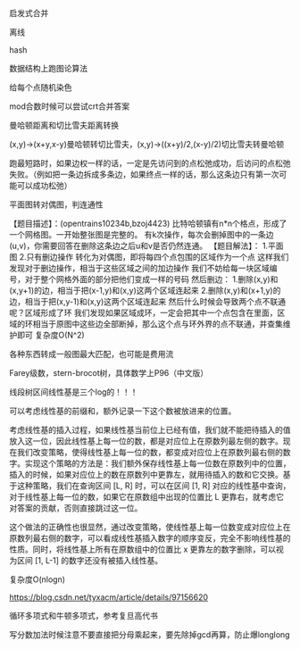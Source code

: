 启发式合并

离线

hash

数据结构上跑图论算法

给每个点随机染色

mod合数时候可以尝试crt合并答案

曼哈顿距离和切比雪夫距离转换

(x,y)->(x+y,x-y)曼哈顿转切比雪夫，(x,y)->((x+y)/2,(x-y)/2)切比雪夫转曼哈顿

跑最短路时，如果边权一样的话，一定是先访问到的点松弛成功，后访问的点松弛失败。（例如把一条边拆成多条边，如果终点一样的话，那么这条边只有第一次可能可以成功松弛）



平面图转对偶图，判连通性

【题目描述】：(opentrains10234b,bzoj4423)
    比特哈顿镇有n*n个格点，形成了一个网格图。一开始整张图是完整的。
    有k次操作，每次会删掉图中的一条边(u,v)，你需要回答在删除这条边之后u和v是否仍然连通。
【题目解法】：
    1.平面图
    2.只有删边操作
    转化为对偶图，即将每四个点包围的区域作为一个点
    这样我们发现对于删边操作，相当于这些区域之间的加边操作
    我们不妨给每一块区域编号，对于整个网格外面的部分把他们变成一样的号码
    然后删边：
    1.删除(x,y)和(x,y+1)的边，相当于把(x-1,y)和(x,y)这两个区域连起来
    2.删除(x,y)和(x+1,y)的边，相当于把(x,y-1)和(x,y)这两个区域连起来
    然后什么时候会导致两个点不联通呢？区域形成了环
    我们发现如果区域成环，一定会把其中一个点包含在里面，区域的环相当于原图中这些边全部断掉，那么这个点与环外界的点不联通，并查集维护即可
    复杂度O(N^2)





各种东西转成一般图最大匹配，也可能是费用流





Farey级数，stern-brocot树，具体数学上P96（中文版）

线段树区间线性基是三个log的！！！

可以考虑线性基的前缀和，额外记录一下这个数被放进来的位置。

考虑线性基的插入过程，如果线性基当前位上已经有值，我们就不能把待插入的值放入这一位，因此线性基上每一位的数，都是对应位上在原数列最左侧的数字。现在我们改变策略，使得线性基上每一位的数，都变成对应位上在原数列最右侧的数字。实现这个策略的方法是：我们额外保存线性基上每一位数在原数列中的位置，插入的时候，如果对应位上的数在原数列中更靠左，就用待插入的数和它交换。基于这种策略，我们在查询区间 [L, R] 时，可以在区间 [1, R] 对应的线性基中查询，对于线性基上每一位的数，如果它在原数组中出现的位置比 L 更靠右，就考虑它对答案的贡献，否则直接跳过这一位。

这个做法的正确性也很显然，通过改变策略，使线性基上每一位数变成对应位上在原数列最右侧的数字，可以看成线性基插入数字的顺序变反，完全不影响线性基的性质。同时，将线性基上所有在原数组中的位置比 x 更靠左的数字删除，可以视为区间 [1, L-1] 的数字还没有被插入线性基。

复杂度O(nlogn)

https://blog.csdn.net/tyxacm/article/details/97156620







循环多项式和牛顿多项式，参考复旦高代书



写分数加法时候注意不要直接把分母乘起来，要先除掉gcd再算，防止爆longlong